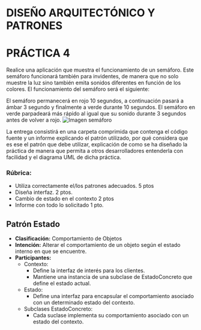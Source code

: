# DISEÑO ARQUITECTÓNICO Y PATRONES 
# PRÁCTICA 4

Realice una aplicación que muestra el funcionamiento de un semáforo. Este semáforo funcionará también para invidentes, de manera que no solo muestre la luz sino también emita sonidos diferentes en función de los colores. 
El funcionamiento del semáforo será el siguiente:

El semáforo permanecerá en rojo 10 segundos, a continuación pasará a ámbar 3 segundo y finalmente a verde durante 10 segundos. El semáforo en verde parpadeará más rápido al igual que su sonido durante 3 segundos antes de volver a rojo.
![Imagen semáforo](http://www.indemnizaciongolpe.es/wp-content/uploads/2013/04/parado_semaforo_accidente.jpg)

La entrega consistirá en una carpeta comprimida que contenga el código fuente y un informe explicando el patrón utilizado, por qué considera que es ese el patrón que debe utilizar, explicación de como se ha diseñado la práctica de manera que permita a otros desarrolladores entenderla con facilidad y el diagrama UML de dicha práctica.

### Rúbrica:

* Utiliza correctamente el/los patrones adecuados. 5 ptos
* Diseña interfaz. 2 ptos.
* Cambio de estado en el contexto 2 ptos
* Informe con todo lo solicitado 1 pto.

## Patrón Estado
* **Clasificación:** Comportamiento de Objetos
* **Intención:** Alterar el comportamiento de un objeto según el estado interno en que se encuentre.
* **Participantes:**
  * Contexto: 
      * Define la interfaz de interés para los clientes.
      * Mantiene una instancia de una subclase de EstadoConcreto que define el estado actual.
  * Estado:
      * Define una interfaz para encapsular el comportamiento asociado con un determinado estado del contexto.
  * Subclases EstadoConcreto:
      * Cada suclase implementa su comportamiento asociado con un estado del contexto.

